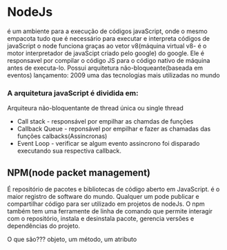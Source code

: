 # NodeJs

é um ambiente para a execução de códigos javaScript, onde o mesmo empacota tudo que é necessário para executar e interpreta códigos de javaScript
o node funciona graças ao vetor v8(máquina virtual v8- é o motor interpretador de javaScipt criado pelo google) do google. Ele é responsavel por compilar o código JS para o código nativo de máquina antes de executa-lo.
Possui arquitetura não-bloqueante(baseada em eventos)
lançamento: 2009
uma das tecnologias mais utilizadas no mundo

### A arquitetura javaScript é dividida em:

Arquiteura não-bloquentante de thread única ou single thread

- Call stack - responsável por empilhar as chamdas de funções
- Callback Queue - reponsável por empilhar e fazer as chamadas das funções calbacks(Assincronas)
- Event Loop - verificar se algum evento assincrono foi disparado executando sua respectiva callback.

## NPM(node packet management)

É repositório de pacotes e bibliotecas de código aberto em JavaScript. é o maior registro de software do mundo. Qualquer um pode publicar e compartilhar código para ser utilizado em projetos de nodeJs. O npm também tem uma ferramente de linha de comando que permite interagir com o repositório, instala e desinstala pacote, gerencia versões e dependências do projeto.

O que são???
objeto, um método, um atributo
